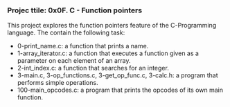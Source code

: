 ### Projec ttile:  0x0F. C - Function pointers
This project explores the function pointers feature of the C-Programming language. The contain the following task:

* 0-print_name.c:  a function that prints a name.
* 1-array_iterator.c: a function that executes a function given as a parameter on each element of an array.
* 2-int_index.c: a function that searches for an integer.
* 3-main.c, 3-op_functions.c, 3-get_op_func.c, 3-calc.h: a program that performs simple operations.
* 100-main_opcodes.c: a program that prints the opcodes of its own main function.

